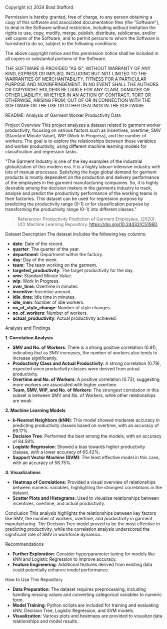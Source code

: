 Copyright (c) 2024 Brad Stafford

Permission is hereby granted, free of charge, to any person obtaining a copy of this software and associated documentation files (the "Software"), to deal in the Software without restriction, including without limitation the rights to use, copy, modify, merge, publish, distribute, sublicense, and/or sell copies of the Software, and to permit persons to whom the Software is furnished to do so, subject to the following conditions:

The above copyright notice and this permission notice shall be included in all copies or substantial portions of the Software.

THE SOFTWARE IS PROVIDED "AS IS", WITHOUT WARRANTY OF ANY KIND, EXPRESS OR IMPLIED, INCLUDING BUT NOT LIMITED TO THE WARRANTIES OF MERCHANTABILITY, FITNESS FOR A PARTICULAR PURPOSE AND NONINFRINGEMENT. IN NO EVENT SHALL THE AUTHORS OR COPYRIGHT HOLDERS BE LIABLE FOR ANY CLAIM, DAMAGES OR OTHER LIABILITY, WHETHER IN AN ACTION OF CONTRACT, TORT OR OTHERWISE, ARISING FROM, OUT OF OR IN CONNECTION WITH THE SOFTWARE OR THE USE OR OTHER DEALINGS IN THE SOFTWARE.


README: Analysis of Garment Worker Productivity Data

Project Overview
This project analyzes a dataset related to garment worker productivity, focusing on various factors such as incentives, overtime, SMV (Standard Minute Value), WIP (Work In Progress), and the number of workers. The goal is to explore the relationships between these variables and worker productivity, using different machine learning models for classification and regression tasks.


"The Garment Industry is one of the key examples of the industrial globalization of this modern era. It is a highly labour-intensive industry with lots of manual processes. Satisfying the huge global demand for garment products is mostly dependent on the production and delivery performance of the employees in the garment manufacturing companies. So, it is highly desirable among the decision makers in the garments industry to track, analyse and predict the productivity performance of the working teams in their factories. This dataset can be used for regression purpose by predicting the productivity range (0-1) or for classification purpose by transforming the productivity range (0-1) into different classes."

>Reference<
Productivity Prediction of Garment Employees. (2020). UCI Machine Learning Repository. https://doi.org/10.24432/C51S6D.



Dataset Description
The dataset includes the following key columns:
- **date**: Date of the record.
- **quarter**: The quarter of the year.
- **department**: Department within the factory.
- **day**: Day of the week.
- **team**: The team working on the garment.
- **targeted_productivity**: The target productivity for the day.
- **smv**: Standard Minute Value.
- **wip**: Work In Progress.
- **over_time**: Overtime in minutes.
- **incentive**: Incentive amount.
- **idle_time**: Idle time in minutes.
- **idle_men**: Number of idle workers.
- **no_of_style_change**: Number of style changes.
- **no_of_workers**: Number of workers.
- **actual_productivity**: Actual productivity achieved.

Analysis and Findings

**1. Correlation Analysis**
- **SMV and No. of Workers**: There is a strong positive correlation (0.91), indicating that as SMV increases, the number of workers also tends to increase significantly.
- **Productivity Class and Actual Productivity**: A strong correlation (0.79), expected since productivity classes were derived from actual productivity.
- **Overtime and No. of Workers**: A positive correlation (0.73), suggesting more workers are associated with higher overtime.
- **Team, SMV, WIP, and No. of Workers**: The strongest correlation in this subset is between SMV and No. of Workers, while other relationships are weak.

**2. Machine Learning Models**
- **k-Nearest Neighbors (kNN)**: This model showed moderate accuracy in predicting productivity classes based on overtime, with an accuracy of 69.17%.
- **Decision Tree**: Performed the best among the models, with an accuracy of 84.58%.
- **Logistic Regression**: Showed a bias towards higher productivity classes, with a lower accuracy of 65.42%.
- **Support Vector Machine (SVM)**: The least effective model in this case, with an accuracy of 58.75%.

**3. Visualizations**
- **Heatmap of Correlations**: Provided a visual overview of relationships between numeric variables, highlighting the strongest correlations in the dataset.
- **Scatter Plots and Histograms**: Used to visualize relationships between incentives, overtime, and actual productivity.

Conclusion
This analysis highlights the relationships between key factors like SMV, the number of workers, overtime, and productivity in garment manufacturing. The Decision Tree model proved to be the most effective in predicting productivity, while the correlation analysis underscored the significant role of SMV in workforce dynamics.

Recommendations
- **Further Exploration**: Consider hyperparameter tuning for models like kNN and Logistic Regression to improve accuracy.
- **Feature Engineering**: Additional features derived from existing data could potentially enhance model performance.

How to Use This Repository
- **Data Preparation**: The dataset requires preprocessing, including handling missing values and converting categorical variables to numeric form.
- **Model Training**: Python scripts are included for training and evaluating kNN, Decision Tree, Logistic Regression, and SVM models.
- **Visualization**: Various plots and heatmaps are provided to visualize data relationships and model results.


